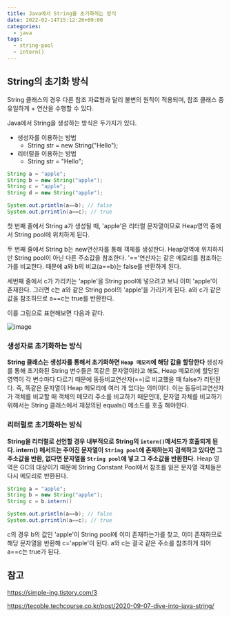 ```yaml
---
title: Java에서 String을 초기화하는 방식
date: 2022-02-14T15:12:26+09:00
categories:
  - java
tags: 
  - string-pool
  - intern()
---
```


## String의 초기화 방식

String 클래스의 경우 다른 참조 자료형과 달리 불변의 원칙이 적용되며, 참조 클래스 중 유일하게 + 연산을 수행할 수 있다.

Java에서 String을 생성하는 방식은 두가지가 있다.

* 생성자를 이용하는 방법 
  * String str = new String("Hello");
* 리터럴을 이용하는 방법 
  * String str = "Hello";

```java
String a = "apple";
String b = new String("apple");
String c = "apple";
String d = new String("apple");

System.out.println(a==b); // false
System.out.prrintln(a==c); // true
```

첫 번째 줄에서 String a가 생성될 때, 'apple'은 리터럴 문자열이므로 Heap영역 중에서 String pool에 위치하게 된다.

두 번째 줄에서 String b는 new연산자를 통해 객체를 생성한다. Heap영역에 위치하지만 String pool이 아닌 다른 주소값을 참조한다. '=='연산자는 같은 메모리를 참조하는가를 비교한다. 때문에  a와 b의 비교(a==b)는 false를 반환하게 된다.

세번째 줄에서 c가 가리키는 'apple'을 String pool에 넣으려고 보니 이미 'apple'이 존재한다. 그러면 c는 a와 같은 String pool의 'apple'을 가리키게 된다. a와 c가 같은 값을 참조하므로 a==c는 true를 반환한다.

이를 그림으로 표현해보면 다음과 같다.

![image](https://user-images.githubusercontent.com/46465928/156321351-4754e772-d537-4190-8bd1-5640c7a45d63.png)

### 생성자로 초기화하는 방식

**String 클래스는 생성자를 통해서 초기화하면 `Heap 메모리`에 해당 값을 할당한다**
생성자를 통해 초기화된 String 변수들은 똑같은 문자열이라고 해도,
Heap 메모리에 할당된 영역이 각 변수마다 다르기 때문에 동등비교연산자(==)로 비교했을 때 false가 리턴된다. 즉, 똑같은 문자열이 Heap 메모리에 여러 개 있다는 의미이다.
이는 동등비교연산자가 객체를 비교할 때 객체의 메모리 주소를 비교하기 때문인데, 문자열 자체를 비교하기 위해서는 String 클래스에서 재정의된 equals() 메소드를 호출 해야한다.

### 리터럴로 초기화하는 방식

**String을 리터럴로 선언할 경우 내부적으로 String의 `intern()`메서드가 호출되게 된다. intern() 메서드는 주어진 문자열이 `String pool`에 존재하는지 검색하고 있다면 그 주소값을 반환, 없다면 문자열을 `String pool`에 넣고 그 주소값을 반환한다.** Heap 영역은 GC의 대상이기 때문에 String Constant Pool에서 참조를 잃은 문자열 객체들은 다시 메모리로 반환된다.

```java
String a = "apple";
String b = new String("apple");
String c = b.intern()

System.out.println(a==b); // false
System.out.prrintln(a==c); // true
```

c의 경우 b의 값인 'apple'이 String pool에 이미 존재하는가를 찾고, 이미 존재하므로 해당 문자열을 반환해 c='apple'이 된다. a와 c는 결국 같은 주소를 참조하게 되어 a==c는 true가 된다.

## 참고
https://simple-ing.tistory.com/3

https://tecoble.techcourse.co.kr/post/2020-09-07-dive-into-java-string/
